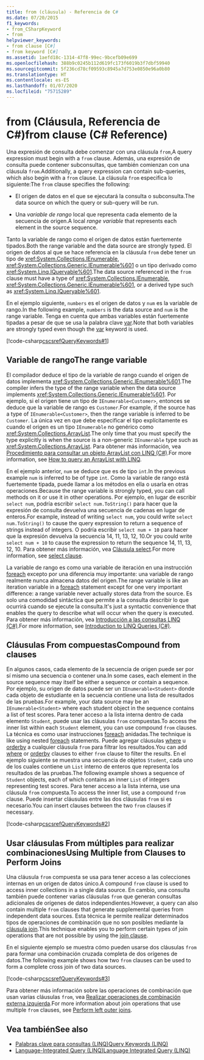 ```yaml
---
title: from (cláusula) - Referencia de C#
ms.date: 07/20/2015
f1_keywords:
- from_CSharpKeyword
- from
helpviewer_keywords:
- from clause [C#]
- from keyword [C#]
ms.assetid: 1aefd18c-1314-47f8-99ec-9bcefb09e699
ms.openlocfilehash: 388b9c0245b112d619fc173f6019b3f7dbf59940
ms.sourcegitcommit: 5f236cd78cf09593c8945a7d753e0850e96a0b80
ms.translationtype: HT
ms.contentlocale: es-ES
ms.lasthandoff: 01/07/2020
ms.locfileid: "75715289"
---
```

# <a name="from-clause-c-reference"></a><span data-ttu-id="bccbe-102">from (Cláusula, Referencia de C#)</span><span class="sxs-lookup"><span data-stu-id="bccbe-102">from clause (C# Reference)</span></span>

<span data-ttu-id="bccbe-103">Una expresión de consulta debe comenzar con una cláusula `from`,</span><span class="sxs-lookup"><span data-stu-id="bccbe-103">A query expression must begin with a `from` clause.</span></span> <span data-ttu-id="bccbe-104">Además, una expresión de consulta puede contener subconsultas, que también comienzan con una cláusula `from`.</span><span class="sxs-lookup"><span data-stu-id="bccbe-104">Additionally, a query expression can contain sub-queries, which also begin with a `from` clause.</span></span> <span data-ttu-id="bccbe-105">La cláusula `from` especifica lo siguiente:</span><span class="sxs-lookup"><span data-stu-id="bccbe-105">The `from` clause specifies the following:</span></span>

- <span data-ttu-id="bccbe-106">El origen de datos en el que se ejecutará la consulta o subconsulta.</span><span class="sxs-lookup"><span data-stu-id="bccbe-106">The data source on which the query or sub-query will be run.</span></span>

- <span data-ttu-id="bccbe-107">Una *variable de rango* local que representa cada elemento de la secuencia de origen.</span><span class="sxs-lookup"><span data-stu-id="bccbe-107">A local *range variable* that represents each element in the source sequence.</span></span>

<span data-ttu-id="bccbe-108">Tanto la variable de rango como el origen de datos están fuertemente tipados.</span><span class="sxs-lookup"><span data-stu-id="bccbe-108">Both the range variable and the data source are strongly typed.</span></span> <span data-ttu-id="bccbe-109">El origen de datos al que se hace referencia en la cláusula `from` debe tener un tipo de <xref:System.Collections.IEnumerable>, <xref:System.Collections.Generic.IEnumerable%601> o un tipo derivado como <xref:System.Linq.IQueryable%601>.</span><span class="sxs-lookup"><span data-stu-id="bccbe-109">The data source referenced in the `from` clause must have a type of <xref:System.Collections.IEnumerable>, <xref:System.Collections.Generic.IEnumerable%601>, or a derived type such as <xref:System.Linq.IQueryable%601>.</span></span>

<span data-ttu-id="bccbe-110">En el ejemplo siguiente, `numbers` es el origen de datos y `num` es la variable de rango.</span><span class="sxs-lookup"><span data-stu-id="bccbe-110">In the following example, `numbers` is the data source and `num` is the range variable.</span></span> <span data-ttu-id="bccbe-111">Tenga en cuenta que ambas variables están fuertemente tipadas a pesar de que se usa la palabra clave [var](var.md).</span><span class="sxs-lookup"><span data-stu-id="bccbe-111">Note that both variables are strongly typed even though the [var](var.md) keyword is used.</span></span>

[!code-csharp[cscsrefQueryKeywords#1](~/samples/snippets/csharp/VS_Snippets_VBCSharp/CsCsrefQueryKeywords/CS/From.cs#1)]

## <a name="the-range-variable"></a><span data-ttu-id="bccbe-112">Variable de rango</span><span class="sxs-lookup"><span data-stu-id="bccbe-112">The range variable</span></span>

<span data-ttu-id="bccbe-113">El compilador deduce el tipo de la variable de rango cuando el origen de datos implementa <xref:System.Collections.Generic.IEnumerable%601>.</span><span class="sxs-lookup"><span data-stu-id="bccbe-113">The compiler infers the type of the range variable when the data source implements <xref:System.Collections.Generic.IEnumerable%601>.</span></span> <span data-ttu-id="bccbe-114">Por ejemplo, si el origen tiene un tipo de `IEnumerable<Customer>`, entonces se deduce que la variable de rango es `Customer`.</span><span class="sxs-lookup"><span data-stu-id="bccbe-114">For example, if the source has a type of `IEnumerable<Customer>`, then the range variable is inferred to be `Customer`.</span></span> <span data-ttu-id="bccbe-115">La única vez en que debe especificar el tipo explícitamente es cuando el origen es un tipo `IEnumerable` no genérico como <xref:System.Collections.ArrayList>.</span><span class="sxs-lookup"><span data-stu-id="bccbe-115">The only time that you must specify the type explicitly is when the source is a non-generic `IEnumerable` type such as <xref:System.Collections.ArrayList>.</span></span> <span data-ttu-id="bccbe-116">Para obtener más información, vea [Procedimiento para consultar un objeto ArrayList con LINQ (C#)](../../programming-guide/concepts/linq/how-to-query-an-arraylist-with-linq.md).</span><span class="sxs-lookup"><span data-stu-id="bccbe-116">For more information, see [How to query an ArrayList with LINQ](../../programming-guide/concepts/linq/how-to-query-an-arraylist-with-linq.md).</span></span>

<span data-ttu-id="bccbe-117">En el ejemplo anterior, `num` se deduce que es de tipo `int`.</span><span class="sxs-lookup"><span data-stu-id="bccbe-117">In the previous example `num` is inferred to be of type `int`.</span></span> <span data-ttu-id="bccbe-118">Como la variable de rango está fuertemente tipada, puede llamar a los métodos en ella o usarla en otras operaciones.</span><span class="sxs-lookup"><span data-stu-id="bccbe-118">Because the range variable is strongly typed, you can call methods on it or use it in other operations.</span></span> <span data-ttu-id="bccbe-119">Por ejemplo, en lugar de escribir `select num`, podría escribir `select num.ToString()` para hacer que la expresión de consulta devuelva una secuencia de cadenas en lugar de enteros.</span><span class="sxs-lookup"><span data-stu-id="bccbe-119">For example, instead of writing `select num`, you could write `select num.ToString()` to cause the query expression to return a sequence of strings instead of integers.</span></span> <span data-ttu-id="bccbe-120">O podría escribir `select num + 10` para hacer que la expresión devuelva la secuencia 14, 11, 13, 12, 10.</span><span class="sxs-lookup"><span data-stu-id="bccbe-120">Or you could write `select num + 10` to cause the expression to return the sequence 14, 11, 13, 12, 10.</span></span> <span data-ttu-id="bccbe-121">Para obtener más información, vea [Cláusula select](select-clause.md).</span><span class="sxs-lookup"><span data-stu-id="bccbe-121">For more information, see [select clause](select-clause.md).</span></span>

<span data-ttu-id="bccbe-122">La variable de rango es como una variable de iteración en una instrucción [foreach](foreach-in.md) excepto por una diferencia muy importante: una variable de rango realmente nunca almacena datos del origen.</span><span class="sxs-lookup"><span data-stu-id="bccbe-122">The range variable is like an iteration variable in a [foreach](foreach-in.md) statement except for one very important difference: a range variable never actually stores data from the source.</span></span> <span data-ttu-id="bccbe-123">Es solo una comodidad sintáctica que permite a la consulta describir lo que ocurrirá cuando se ejecute la consulta.</span><span class="sxs-lookup"><span data-stu-id="bccbe-123">It's just a syntactic convenience that enables the query to describe what will occur when the query is executed.</span></span> <span data-ttu-id="bccbe-124">Para obtener más información, vea [Introducción a las consultas LINQ (C#)](../../programming-guide/concepts/linq/introduction-to-linq-queries.md).</span><span class="sxs-lookup"><span data-stu-id="bccbe-124">For more information, see [Introduction to LINQ Queries (C#)](../../programming-guide/concepts/linq/introduction-to-linq-queries.md).</span></span>

## <a name="compound-from-clauses"></a><span data-ttu-id="bccbe-125">Cláusulas From compuestas</span><span class="sxs-lookup"><span data-stu-id="bccbe-125">Compound from clauses</span></span>

<span data-ttu-id="bccbe-126">En algunos casos, cada elemento de la secuencia de origen puede ser por sí mismo una secuencia o contener una.</span><span class="sxs-lookup"><span data-stu-id="bccbe-126">In some cases, each element in the source sequence may itself be either a sequence or contain a sequence.</span></span> <span data-ttu-id="bccbe-127">Por ejemplo, su origen de datos puede ser un `IEnumerable<Student>` donde cada objeto de estudiante en la secuencia contiene una lista de resultados de las pruebas.</span><span class="sxs-lookup"><span data-stu-id="bccbe-127">For example, your data source may be an `IEnumerable<Student>` where each student object in the sequence contains a list of test scores.</span></span> <span data-ttu-id="bccbe-128">Para tener acceso a la lista interna dentro de cada elemento `Student`, puede usar las cláusulas `from` compuestas.</span><span class="sxs-lookup"><span data-stu-id="bccbe-128">To access the inner list within each `Student` element, you can use compound `from` clauses.</span></span> <span data-ttu-id="bccbe-129">La técnica es como usar instrucciones [foreach](foreach-in.md) anidadas.</span><span class="sxs-lookup"><span data-stu-id="bccbe-129">The technique is like using nested [foreach](foreach-in.md) statements.</span></span> <span data-ttu-id="bccbe-130">Puede agregar cláusulas [where](partial-method.md) u [orderby](orderby-clause.md) a cualquier cláusula `from` para filtrar los resultados.</span><span class="sxs-lookup"><span data-stu-id="bccbe-130">You can add [where](partial-method.md) or [orderby](orderby-clause.md) clauses to either `from` clause to filter the results.</span></span> <span data-ttu-id="bccbe-131">En el ejemplo siguiente se muestra una secuencia de objetos `Student`, cada uno de los cuales contiene un `List` interno de enteros que representa los resultados de las pruebas.</span><span class="sxs-lookup"><span data-stu-id="bccbe-131">The following example shows a sequence of `Student` objects, each of which contains an inner `List` of integers representing test scores.</span></span> <span data-ttu-id="bccbe-132">Para tener acceso a la lista interna, use una cláusula `from` compuesta.</span><span class="sxs-lookup"><span data-stu-id="bccbe-132">To access the inner list, use a compound `from` clause.</span></span> <span data-ttu-id="bccbe-133">Puede insertar cláusulas entre las dos cláusulas `from` si es necesario.</span><span class="sxs-lookup"><span data-stu-id="bccbe-133">You can insert clauses between the two `from` clauses if necessary.</span></span>

[!code-csharp[cscsrefQueryKeywords#2](~/samples/snippets/csharp/VS_Snippets_VBCSharp/CsCsrefQueryKeywords/CS/From.cs#2)]

## <a name="using-multiple-from-clauses-to-perform-joins"></a><span data-ttu-id="bccbe-134">Usar cláusulas From múltiples para realizar combinaciones</span><span class="sxs-lookup"><span data-stu-id="bccbe-134">Using Multiple from Clauses to Perform Joins</span></span>

<span data-ttu-id="bccbe-135">Una cláusula `from` compuesta se usa para tener acceso a las colecciones internas en un origen de datos único.</span><span class="sxs-lookup"><span data-stu-id="bccbe-135">A compound `from` clause is used to access inner collections in a single data source.</span></span> <span data-ttu-id="bccbe-136">En cambio, una consulta también puede contener varias cláusulas `from` que generan consultas adicionales de orígenes de datos independientes.</span><span class="sxs-lookup"><span data-stu-id="bccbe-136">However, a query can also contain multiple `from` clauses that generate supplemental queries from independent data sources.</span></span> <span data-ttu-id="bccbe-137">Esta técnica le permite realizar determinados tipos de operaciones de combinación que no son posibles mediante la [cláusula join](join-clause.md).</span><span class="sxs-lookup"><span data-stu-id="bccbe-137">This technique enables you to perform certain types of join operations that are not possible by using the [join clause](join-clause.md).</span></span>

<span data-ttu-id="bccbe-138">En el siguiente ejemplo se muestra cómo pueden usarse dos cláusulas `from` para formar una combinación cruzada completa de dos orígenes de datos.</span><span class="sxs-lookup"><span data-stu-id="bccbe-138">The following example shows how two `from` clauses can be used to form a complete cross join of two data sources.</span></span>

[!code-csharp[cscsrefQueryKeywords#3](~/samples/snippets/csharp/VS_Snippets_VBCSharp/CsCsrefQueryKeywords/CS/From.cs#3)]

<span data-ttu-id="bccbe-139">Para obtener más información sobre las operaciones de combinación que usan varias cláusulas `from`, vea [Realizar operaciones de combinación externa izquierda](../../linq/perform-left-outer-joins.md).</span><span class="sxs-lookup"><span data-stu-id="bccbe-139">For more information about join operations that use multiple `from` clauses, see [Perform left outer joins](../../linq/perform-left-outer-joins.md).</span></span>

## <a name="see-also"></a><span data-ttu-id="bccbe-140">Vea también</span><span class="sxs-lookup"><span data-stu-id="bccbe-140">See also</span></span>

- [<span data-ttu-id="bccbe-141">Palabras clave para consultas (LINQ)</span><span class="sxs-lookup"><span data-stu-id="bccbe-141">Query Keywords (LINQ)</span></span>](query-keywords.md)
- [<span data-ttu-id="bccbe-142">Language-Integrated Query (LINQ)</span><span class="sxs-lookup"><span data-stu-id="bccbe-142">Language Integrated Query (LINQ)</span></span>](../../linq/index.md)
